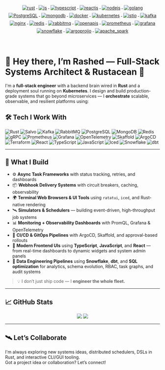<!-- ![](https://github.com/halfrost/halfrost/blob/master/icons/header_.png) -->
<p align="center">
  <a href="https://www.rust-lang.org/learn">
  <img src="https://www.vectorlogo.zone/logos/rust-lang/rust-lang-ar21.svg" alt="rust" style="vertical-align:top; margin:4px;">
  </a>
  <a href="https://developer.mozilla.org/en-US/docs/Web/JavaScript">
  <img src="https://www.vectorlogo.zone/logos/javascript/javascript-ar21.svg" alt="js" style="vertical-align:top; margin:4px;">
</a>
<a href="">
    <img src="https://www.vectorlogo.zone/logos/typescriptlang/typescriptlang-ar21.svg" alt="typescript" style="vertical-align:top; margin:4px;">
  </a>
  <a href="https://reactjs.org/">
    <img src="https://www.vectorlogo.zone/logos/reactjs/reactjs-ar21.svg" alt="reactjs" style="vertical-align:top; margin:4px;">
  </a>
<a href="https://nodejs.org/en/">
  <img src="https://www.vectorlogo.zone/logos/nodejs/nodejs-ar21.svg" alt="nodejs" style="vertical-align:top; margin:4px;">
</a>
   <a href="https://go.dev/">
    <img src="https://www.vectorlogo.zone/logos/golang/golang-ar21.svg" alt="golang" style="vertical-align:top; margin:4px;">
  </a>
  <a href="https://www.postgresql.org/">
  <img src="https://www.vectorlogo.zone/logos/postgresql/postgresql-ar21.svg" alt="PostgreSQL" style="vertical-align:top; margin:4px;">
</a>
  <a href="https://www.mongodb.com/">
    <img src="https://www.vectorlogo.zone/logos/mongodb/mongodb-ar21.svg" alt="mongodb" style="vertical-align:top; margin:4px;">
  </a>
  <a href="https://hub.docker.com/">
    <img src="https://www.vectorlogo.zone/logos/docker/docker-ar21.svg" alt="docker" style="vertical-align:top; margin:4px">
  </a>
  <a href="https://kubernetes.io">
    <img src="https://www.vectorlogo.zone/logos/kubernetes/kubernetes-ar21.svg" alt="kubernetes" style="vertical-align:top; margin:4px">
  </a>
  <a href="https://istio.io">
    <img src="https://www.vectorlogo.zone/logos/istioio/istioio-ar21.svg" alt="istio" style="vertical-align:top; margin:4px">
  </a>
  <a href="">
    <img src="https://www.vectorlogo.zone/logos/apache_kafka/apache_kafka-ar21.svg" alt="kafka" style="vertical-align:top; margin:4px;">
  </a>
    <a href="https://www.nginx.com/">
  <img src="https://www.vectorlogo.zone/logos/nginx/nginx-ar21.svg" alt="nginx" style="vertical-align:top; margin:4px;">
</a>
  <a href="https://redis.io/">
  <img src="https://www.vectorlogo.zone/logos/redis/redis-ar21.svg" alt="redis" style="vertical-align:top; margin:4px;">
  </a>
   <a href="https://www.rabbitmq.com">
    <img src="https://www.vectorlogo.zone/logos/rabbitmq/rabbitmq-ar21.svg" alt="rabbitmq" style="vertical-align:top; margin:4px">
  </a>
   <a href="https://www.openapis.org/">
    <img src="https://www.vectorlogo.zone/logos/openapis/openapis-ar21.svg" alt="openapis" style="vertical-align:top; margin:4px">
  </a>
   <a href="https://prometheus.io/">
    <img src="https://www.vectorlogo.zone/logos/prometheusio/prometheusio-ar21.svg" alt="prometheus" style="vertical-align:top; margin:4px">
  </a>
  <a href="https://grafana.com/">
    <img src="https://www.vectorlogo.zone/logos/grafana/grafana-ar21.svg" alt="grafana" style="vertical-align:top; margin:4px">
  </a>
  <a href="https://snowflake.com/">
    <img src="https://www.vectorlogo.zone/logos/snowflake/snowflake-ar21.svg" alt="snowflake" style="vertical-align:top; margin:4px">
  </a>
  <a href="https://argoproj.github.io/">
    <img src="https://www.vectorlogo.zone/logos/argoprojio/argoprojio-ar21.svg" alt="argoprojio" style="vertical-align:top; margin:4px">
  </a>
  <a href="https://spark.apache.org/">
    <img src="https://www.vectorlogo.zone/logos/apache_spark/apache_spark-ar21.svg" alt="apache_spark" style="vertical-align:top; margin:4px">
  </a>
</p>
<br/>


# 👋 Hey there, I’m Rashed — Full-Stack Systems Architect & Rustacean 🦀

I'm a **full-stack engineer** with a backend brain wired in **Rust** and a deployment soul running on **Kubernetes**. I design and build production-grade systems that go beyond microservices — I **orchestrate** scalable, observable, and resilient platforms using:

## 🛠️ Tech I Work With

![Rust](https://img.shields.io/badge/Rust-000?style=for-the-badge&logo=rust&logoColor=white)
![Salvo](https://img.shields.io/badge/Salvo-4B275F?style=for-the-badge)
![Kafka](https://img.shields.io/badge/Kafka-231F20?style=for-the-badge&logo=apachekafka&logoColor=white)
![RabbitMQ](https://img.shields.io/badge/RabbitMQ-FF6600?style=for-the-badge&logo=rabbitmq&logoColor=white)
![PostgreSQL](https://img.shields.io/badge/PostgreSQL-336791?style=for-the-badge&logo=postgresql&logoColor=white)
![MongoDB](https://img.shields.io/badge/MongoDB-4EA94B?style=for-the-badge&logo=mongodb&logoColor=white)
![Redis](https://img.shields.io/badge/Redis-DC382D?style=for-the-badge&logo=redis&logoColor=white)
![gRPC](https://img.shields.io/badge/gRPC-4488CC?style=for-the-badge&logo=grpc&logoColor=white)
![Prometheus](https://img.shields.io/badge/Prometheus-E6522C?style=for-the-badge&logo=prometheus&logoColor=white)
![Grafana](https://img.shields.io/badge/Grafana-F46800?style=for-the-badge&logo=grafana&logoColor=white)
![OpenTelemetry](https://img.shields.io/badge/OpenTelemetry-000000?style=for-the-badge&logo=opentelemetry&logoColor=white)
![Skaffold](https://img.shields.io/badge/Skaffold-F5F5F5?style=for-the-badge&logo=googlecloud&logoColor=4285F4)
![ArgoCD](https://img.shields.io/badge/ArgoCD-008FC7?style=for-the-badge&logo=argo&logoColor=white)
![Terraform](https://img.shields.io/badge/Terraform-7B42BC?style=for-the-badge&logo=terraform&logoColor=white)
![React](https://img.shields.io/badge/React-20232A?style=for-the-badge&logo=react&logoColor=61DAFB)
![TypeScript](https://img.shields.io/badge/TypeScript-3178C6?style=for-the-badge&logo=typescript&logoColor=white)
![JavaScript](https://img.shields.io/badge/JavaScript-F7DF1E?style=for-the-badge&logo=javascript&logoColor=black)
![Iced](https://img.shields.io/badge/Iced-4E8D7C?style=for-the-badge)
![Snowflake](https://img.shields.io/badge/Snowflake-29B5E8?style=for-the-badge&logo=snowflake&logoColor=white)
![dbt](https://img.shields.io/badge/dbt-F53?style=for-the-badge&logo=dbt&logoColor=white)

---

## 🧠 What I Build

- ⚙️ **Async Task Frameworks** with status tracking, retries, and dashboards  
- 📦 **Webhook Delivery Systems** with circuit breakers, caching, observability  
- 🌍 **Terminal Web Browsers & UI Tools** using `ratatui`, `iced`, and Rust-native rendering  
- 🛰️ **Simulators & Schedulers** — building event-driven, high-throughput job systems  
- 📊 **Monitoring + Observability Dashboards** with PromQL, Grafana & OpenTelemetry  
- 🧪 **CI/CD & GitOps Pipelines** with ArgoCD, Skaffold, and approval-based rollouts  
- 🎨 **Modern Frontend UIs** using **TypeScript**, **JavaScript**, and **React** — from real-time dashboards to dynamic widgets and system admin panels  
- 🧮 **Data Engineering Pipelines** using **Snowflake**, **dbt**, and **SQL optimization** for analytics, schema evolution, RBAC, task graphs, and audit systems

> 💡 I don’t just ship code — I **engineer the whole fleet.**

---

## 📈 GitHub Stats

<p align="center">
  <img src="https://github-readme-stats.vercel.app/api?username=rasheduzzaman&show_icons=true&theme=tokyonight&hide_border=true" />
  <img src="https://github-readme-stats.vercel.app/api/top-langs/?username=rasheduzzaman&layout=compact&theme=tokyonight&hide_border=true" />
</p>

---

## 🛰️ Let’s Collaborate

I'm always exploring new systems ideas, distributed schedulers, DSLs in Rust, and interactive CLI/GUI tooling.  
Got a project idea or collaboration? Let’s connect!
